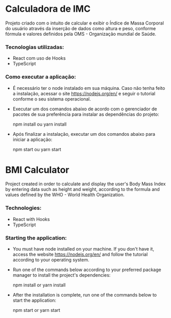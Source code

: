 # Calculadora de IMC

Projeto criado com o intuito de calcular e exibir o Índice de Massa Corporal do usuário através da inserção de dados como altura e peso, conforme fórmula e valores definidos pela OMS - Organização mundial de Saúde.

### Tecnologias utilizadas:

* React com uso de Hooks
* TypeScript

### Como executar a aplicação:

* É necessário ter o node instalado em sua máquina. Caso não tenha feito a instalação, acessar o site https://nodejs.org/en/ e seguir o tutorial conforme o seu sistema operacional.

* Executar um dos comandos abaixo de acordo com o gerenciador de pacotes de sua preferência para instalar as dependências do projeto:

    npm install ou yarn install

* Após finalizar a instalação, executar um dos comandos abaixo para iniciar a aplicação:

    npm start ou yarn start

# BMI Calculator

Project created in order to calculate and display the user's Body Mass Index by entering data such as height and weight, according to the formula and values defined by the WHO - World Health Organization.

### Technologies:

* React with Hooks
* TypeScript

### Starting the application:

* You must have node installed on your machine. If you don't have it, access the website https://nodejs.org/en/ and follow the tutorial according to your operating system.

* Run one of the commands below according to your preferred package manager to install the project's dependencies:

    npm install or yarn install

* After the installation is complete, run one of the commands below to start the application:

    npm start or yarn start
